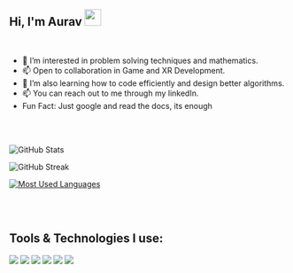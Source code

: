 
## Hi, I'm Aurav <img src="https://raw.githubusercontent.com/MartinHeinz/MartinHeinz/master/wave.gif" width="30px">

<br>

- 👀 I’m interested in problem solving techniques and mathematics.
- 📫 Open to collaboration in Game and XR Development.
- 🌱 I’m also learning how to code efficiently and design better algorithms.
- 📫 You can reach out to me through my linkedIn. 
- Fun Fact: Just google and read the docs, its enough 

<br>

<br>

![GitHub Stats](https://github-readme-stats.vercel.app/api?username=le-incroyable1-dev&theme=midnight-purple)



![GitHub Streak](https://github-readme-streak-stats.herokuapp.com?user=le-incroyable1-dev&theme=midnight-purple)



[![Most Used Languages](https://github-readme-stats.vercel.app/api/top-langs/?username=le-incroyable1-dev&layout=compact&theme=midnight-purple)](https://github.com/le-incroyable1-dev/github-readme-stats)

<br>

<br>


## Tools & Technologies I use:
 <img src="https://img.icons8.com/color/48/000000/c-plus-plus-logo.png"/> <img src="https://img.icons8.com/color/48/000000/python.png"/> <img src="https://img.icons8.com/fluent/48/000000/github.png"/> <img src="https://img.icons8.com/nolan/64/unity.png"/> <img src="https://img.icons8.com/color/48/000000/virtual-reality.png"/> <img src="https://img.icons8.com/color/48/000000/c-sharp-logo.png"/>


<br>

<!---
le-incroyable1-dev/le-incroyable1-dev is a ✨ special ✨ repository because its `README.md` (this file) appears on your GitHub profile.
You can click the Preview link to take a look at your changes.
--->
